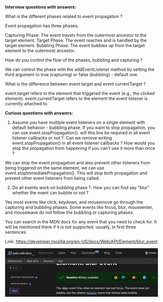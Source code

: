 **Interview questions with answers:**

What is the different phases related to event propagation ?

Event propagation has three phases:

Capturing Phase: The event travels from the outermost ancestor to the target element.
Target Phase: The event reaches and is handled by the target element.
Bubbling Phase: The event bubbles up from the target element to the outermost ancestor.

How do you control the flow of the phases, bubbling and capturing ?

We can control the phase with the addEventListener method by setting the third argument to true (capturing) or false (bubbling) - default one.

What is the difference between event target and event currentTarget ?

event.target refers to the element that triggered the event (e.g., the clicked element).
event.currentTarget refers to the element the event listener is currently attached to.

**Curious questions with answers:**

1. Assume you have multiple event listeners on a single element with default behavior - bubbling phase.
If you want to stop propagation, you can use event.stopPropagation(). will this line be required in all event listener callbacks or not ?. Can we remove writing event.stopPropagation() in all event listener callbacks ? How would you stop the propagation from happening if you can't use it more than once ? 

We can stop the event propagation and also prevent other listeners from being triggered on the same element, we can use event.stopImmediatePropagation(). This will stop both propagation and prevent other event listeners from being called.

2. Do all events work on bubbling phase ?. 
How you can find say "blur" whether the event can bubble or not ?

Yes most events like click, keydown, and mousemove go through the capturing and bubbling phases.
Some events like focus, blur, mouseenter, and mouseleave do not follow the bubbling or capturing phases.

You can search in the MDN docs for any event that you need to check for. It will be mentioned there if it is not supported. usually, in first three sentences.

Link: https://developer.mozilla.org/en-US/docs/Web/API/Element/blur_event

![blur event mdn doc preview img](blur-event-mdn.png)


